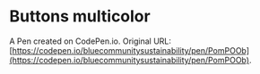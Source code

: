 # Buttons multicolor

A Pen created on CodePen.io. Original URL: [https://codepen.io/bluecommunitysustainability/pen/PomPOOb](https://codepen.io/bluecommunitysustainability/pen/PomPOOb).

